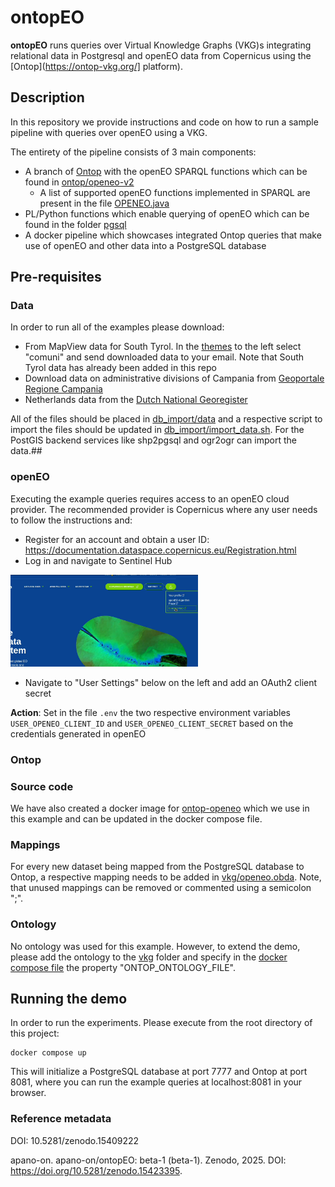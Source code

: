 # ontopEO

**ontopEO** runs queries over Virtual Knowledge Graphs (VKG)s integrating relational
data in Postgresql and openEO data from Copernicus using the [Ontop](https://ontop-vkg.org/]
platform).

## Description
In this repository we provide instructions and code on how to run
a sample pipeline with queries over openEO using a VKG.

The entirety of the pipeline consists of 3 main components:
- A branch of [Ontop](https://github.com/ontop/ontop) with the openEO SPARQL functions 
which can be found in [ontop/openeo-v2](https://github.com/apano-on/ontop/tree/feature/openeo-v2)
  - A list of supported openEO functions implemented in SPARQL are present in the file
  [OPENEO.java](https://github.com/apano-on/ontop/blob/feature/openeo-v2/core/model/src/main/java/it/unibz/inf/ontop/model/vocabulary/OPENEO.java) 
- PL/Python functions which enable querying of openEO which can
be found in the folder [pgsql](./pgsql/)
- A docker pipeline which showcases integrated Ontop queries that make use of openEO
and other data into a PostgreSQL database

## Pre-requisites
### Data
In order to run all of the examples please download:
- From MapView data for South Tyrol. In the [themes](https://mapview.civis.bz.it/?context=PROV-BZ-GEOBROWSER-MAPVIEW&lang=it&bbox=590000,5120000,765000,5220000&epsg=EPSG:25832) 
to the left select "comuni" and send downloaded data to your email. Note that South Tyrol
data has already been added in this repo
- Download data on administrative divisions of Campania from [Geoportale Regione Campania](https://sit2.regione.campania.it/content/dati-di-base)
- Netherlands data from the [Dutch National Georegister](https://www.nationaalgeoregister.nl/geonetwork/srv/dut/catalog.search#/metadata/216FF6D5-9BC0-4B19-A4D7-FC131238D621)

All of the files should be placed in [db_import/data](./db_import/data) and a respective
script to import the files should be updated in [db_import/import_data.sh](./db_import/import_data.sh).
For the PostGIS backend services like shp2pgsql and ogr2ogr can import the data.##

### openEO
Executing the example queries requires access to an openEO cloud provider. 
The recommended provider is Copernicus where any user needs to follow the instructions and:
- Register for an account and obtain a user ID: https://documentation.dataspace.copernicus.eu/Registration.html
- Log in and navigate to Sentinel Hub 

<img src="CopernicusUserPage.png" alt="user page" width="300">

- Navigate to "User Settings" below on the left and add an OAuth2 client secret

**Action**: Set in the file `.env` the two respective environment variables
`USER_OPENEO_CLIENT_ID` and `USER_OPENEO_CLIENT_SECRET`
based on the credentials generated in openEO

### Ontop
### Source code
We have also created a docker image for [ontop-openeo](https://hub.docker.com/repository/docker/albulenpano/ontop-openeo/general)
which we use in this example and can be updated in the docker compose file.

### Mappings
For every new dataset being mapped from the PostgreSQL database to Ontop, a respective mapping
needs to be added in [vkg/openeo.obda](./vkg/openeo.obda). Note, that unused mappings can
be removed or commented using a semicolon ";".

### Ontology
No ontology was used for this example. However, to extend the demo, please add the 
ontology to the [vkg](./vkg/) folder and specify in the [docker compose file](docker-compose.yml) the property
"ONTOP_ONTOLOGY_FILE".

## Running the demo
In order to run the experiments. Please execute from the root directory of this project:
```
docker compose up
```
This will initialize a PostgreSQL database at port 7777 and
Ontop at port 8081, where you can run the example queries at localhost:8081 in your browser.


### Reference metadata
DOI: 10.5281/zenodo.15409222

apano-on. apano-on/ontopEO: beta-1 (beta-1). Zenodo, 2025. DOI: https://doi.org/10.5281/zenodo.15423395.
